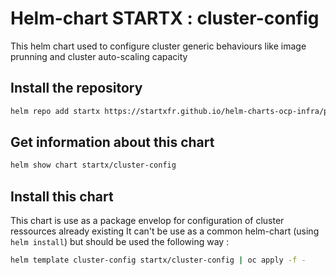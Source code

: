 # Helm-chart STARTX : cluster-config

This helm chart used to configure cluster generic behaviours like image prunning and cluster auto-scaling capacity 

## Install the repository

```bash
helm repo add startx https://startxfr.github.io/helm-charts-ocp-infra/packages/
```

## Get information about this chart

```bash
helm show chart startx/cluster-config
```

## Install this chart

This chart is use as a package envelop for configuration of cluster ressources already existing
It can't be use as a common helm-chart (using ```helm install```) but should be used the
following way :

```bash
helm template cluster-config startx/cluster-config | oc apply -f -
```
